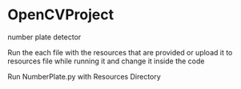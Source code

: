# OpenCVProject
number plate detector


Run the each file with the resources that are provided or upload it to resources file while running it and change it inside the code

Run NumberPlate.py with Resources Directory

